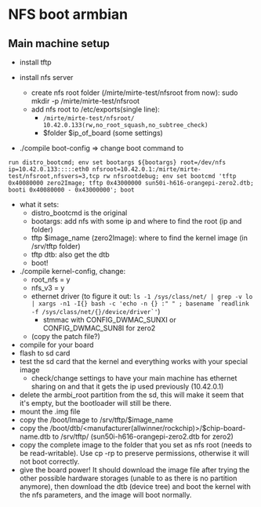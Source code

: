 # NFS boot armbian

## Main machine setup
- install tftp
- install nfs server
  - create nfs root folder (/mirte/mirte-test/nfsroot from now): sudo mkdir -p /mirte/mirte-test/nfsroot
  - add nfs root to /etc/exports(single line):
    - ```/mirte/mirte-test/nfsroot/ 10.42.0.133(rw,no_root_squash,no_subtree_check)```
    - $folder $ip_of_board (some settings)


- ./compile boot-config => change boot command to
```
run distro_bootcmd; env set bootargs ${bootargs} root=/dev/nfs ip=10.42.0.133:::::eth0 nfsroot=10.42.0.1:/mirte/mirte-test/nfsroot,nfsvers=3,tcp rw nfsrootdebug; env set bootcmd 'tftp 0x40080000 zero2Image; tftp 0x43000000 sun50i-h616-orangepi-zero2.dtb; booti 0x40080000 - 0x43000000'; boot
```
- what it sets:
   - distro_bootcmd is the original
   - bootargs: add nfs with some ip  and where to find the root (ip and folder)
   - tftp $image_name (zero2Image): where to find the kernel image (in /srv/tftp folder)
   - tftp dtb: also get the dtb
   - boot!
 - ./compile kernel-config, change:
   - root_nfs = y
   - nfs_v3 = y
   - ethernet driver (to figure it out: ```ls -1 /sys/class/net/ | grep -v lo | xargs -n1 -I{} bash -c 'echo -n {} :" " ; basename `readlink -f /sys/class/net/{}/device/driver`'```)
     - stmmac with CONFIG_DWMAC_SUNXI or CONFIG_DWMAC_SUN8I for zero2
   - (copy the patch file?)
 - compile for your board
 - flash to sd card
 - test the sd card that the kernel and everything works with your special image
   - check/change settings to have your main machine has ethernet sharing on and that it gets the ip used previously (10.42.0.1)
 - delete the armbi_root partition from the sd, this will make it seem that it's empty, but the bootloader will still be there.
 - mount the .img file
 - copy the /boot/Image to /srv/tftp/$image_name
 - copy the /boot/dtb/<manufacturer(allwinner/rockchip)>/$chip-board-name.dtb to /srv/tftp/ (sun50i-h616-orangepi-zero2.dtb for zero2)
 - copy the complete image to the folder that you set as nfs root (needs to be read-writable). Use cp -rp to preserve permissions, otherwise it will not boot correctly.
 - give the board power! It should download the image file after trying the other possible hardware storages (unable to as there is no partition anymore), then download the dtb (device tree) and boot the kernel with the nfs parameters, and the image will boot normally.